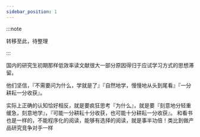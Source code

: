 ```yaml
---
sidebar_position: 1
---
```


:::note

转移至此，待整理

::: 

国内的研究生初期那样低效率读文献很大一部分原因得归于应试学习方式的思想滞留。

他们坚信，『不需要问为什么，学就是了』『自然地学，慢慢地从头到尾看』『一分耕耘一分收获』。

实际上正确的认知恰好相反，就是要疯狂思考『为什么』，就是要『刻意地分轻重缓急，刻意地学』，『可能一分耕耘十分收获，也可能十分耕耘一分收获』。
和看书也是一样的，不能程序化的阅读，能够有选择的阅读，就是事半功倍！类比到做产品研究竞争对手一样